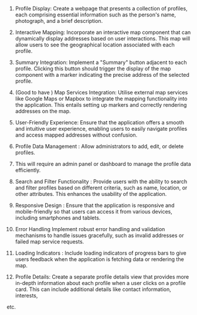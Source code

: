 1. Profile Display: Create a webpage that presents a collection of profiles,
each comprising essential information such as the person's name,
photograph, and a brief description.
2. Interactive Mapping: Incorporate an interactive map component that can
dynamically display addresses based on user interactions. This map will
allow users to see the geographical location associated with each profile.
3. Summary Integration: Implement a "Summary" button adjacent to each
profile. Clicking this button should trigger the display of the map
component with a marker indicating the precise address of the selected
profile.
4. (Good to have ) Map Services Integration: Utilise external map services like
Google Maps or Mapbox to integrate the mapping functionality into the
application. This entails setting up markers and correctly rendering
addresses on the map.
5. User-Friendly Experience: Ensure that the application offers a smooth and
intuitive user experience, enabling users to easily navigate profiles and
access mapped addresses without confusion.
6. Profile Data Management : Allow administrators to add, edit, or delete
profiles.
7. This will require an admin panel or dashboard to manage the profile data
efficiently.
8. Search and Filter Functionality : Provide users with the ability to search and
filter profiles based on different criteria, such as name, location, or other
attributes. This enhances the usability of the application.
9. Responsive Design : Ensure that the application is responsive and
mobile-friendly so that users can access it from various devices, including
smartphones and tablets.

10. Error Handling Implement robust error handling and validation
mechanisms to handle issues gracefully, such as invalid addresses or
failed map service requests.
11. Loading Indicators : Include loading indicators of progress bars to give
users feedback when the application is fetching data or rendering the map.
12. Profile Details: Create a separate profile details view that provides more
in-depth information about each profile when a user clicks on a profile
card. This can include additional details like contact information, interests,

etc.
